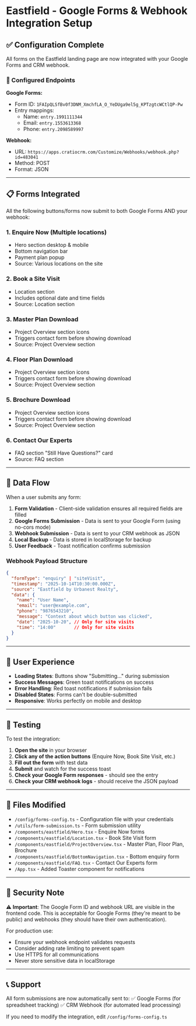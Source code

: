# Eastfield - Google Forms & Webhook Integration Setup

## ✅ Configuration Complete

All forms on the Eastfield landing page are now integrated with your Google Forms and CRM webhook.

### 🔧 Configured Endpoints

**Google Forms:**
- Form ID: `1FAIpQLSfBv0f3DNM_XmchfLA_O_YeDUga9el5g_KPTzgtcWCtlQP-Pw`
- Entry mappings:
  - Name: `entry.1991111344`
  - Email: `entry.1553613368`
  - Phone: `entry.2098589997`

**Webhook:**
- URL: `https://apps.cratiocrm.com/Customize/Webhooks/webhook.php?id=483041`
- Method: POST
- Format: JSON

---

## 📋 Forms Integrated

All the following buttons/forms now submit to both Google Forms AND your webhook:

### 1. **Enquire Now** (Multiple locations)
- Hero section desktop & mobile
- Bottom navigation bar
- Payment plan popup
- Source: Various locations on the site

### 2. **Book a Site Visit**
- Location section
- Includes optional date and time fields
- Source: Location section

### 3. **Master Plan Download**
- Project Overview section icons
- Triggers contact form before showing download
- Source: Project Overview section

### 4. **Floor Plan Download**
- Project Overview section icons
- Triggers contact form before showing download
- Source: Project Overview section

### 5. **Brochure Download**
- Project Overview section icons
- Triggers contact form before showing download
- Source: Project Overview section

### 6. **Contact Our Experts**
- FAQ section "Still Have Questions?" card
- Source: FAQ section

---

## 🔄 Data Flow

When a user submits any form:

1. **Form Validation** - Client-side validation ensures all required fields are filled
2. **Google Forms Submission** - Data is sent to your Google Form (using no-cors mode)
3. **Webhook Submission** - Data is sent to your CRM webhook as JSON
4. **Local Backup** - Data is stored in localStorage for backup
5. **User Feedback** - Toast notification confirms submission

### Webhook Payload Structure

```json
{
  "formType": "enquiry" | "siteVisit",
  "timestamp": "2025-10-14T10:30:00.000Z",
  "source": "Eastfield by Urbanest Realty",
  "data": {
    "name": "User Name",
    "email": "user@example.com",
    "phone": "9876543210",
    "message": "Context about which button was clicked",
    "date": "2025-10-20", // Only for site visits
    "time": "14:00"       // Only for site visits
  }
}
```

---

## 📱 User Experience

- **Loading States**: Buttons show "Submitting..." during submission
- **Success Messages**: Green toast notifications on success
- **Error Handling**: Red toast notifications if submission fails
- **Disabled States**: Forms can't be double-submitted
- **Responsive**: Works perfectly on mobile and desktop

---

## 🧪 Testing

To test the integration:

1. **Open the site** in your browser
2. **Click any of the action buttons** (Enquire Now, Book Site Visit, etc.)
3. **Fill out the form** with test data
4. **Submit** and watch for the success toast
5. **Check your Google Form responses** - should see the entry
6. **Check your CRM webhook logs** - should receive the JSON payload

---

## 📄 Files Modified

- `/config/forms-config.ts` - Configuration file with your credentials
- `/utils/form-submission.ts` - Form submission utility
- `/components/eastfield/Hero.tsx` - Enquire Now forms
- `/components/eastfield/Location.tsx` - Book Site Visit form
- `/components/eastfield/ProjectOverview.tsx` - Master Plan, Floor Plan, Brochure
- `/components/eastfield/BottomNavigation.tsx` - Bottom enquiry form
- `/components/eastfield/FAQ.tsx` - Contact Our Experts form
- `/App.tsx` - Added Toaster component for notifications

---

## 🔐 Security Note

⚠️ **Important**: The Google Form ID and webhook URL are visible in the frontend code. This is acceptable for Google Forms (they're meant to be public) and webhooks (they should have their own authentication).

For production use:
- Ensure your webhook endpoint validates requests
- Consider adding rate limiting to prevent spam
- Use HTTPS for all communications
- Never store sensitive data in localStorage

---

## 📞 Support

All form submissions are now automatically sent to:
✅ Google Forms (for spreadsheet tracking)
✅ CRM Webhook (for automated lead processing)

If you need to modify the integration, edit `/config/forms-config.ts`
